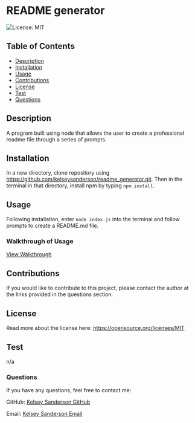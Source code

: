
  # README generator

  ![License: MIT](https://img.shields.io/badge/License-MIT-yellow.svg)

  ## Table of Contents
  * [Description](README.md#Description)
  * [Installation](README.md#Installation)
  * [Usage](README.md#Usage)
  * [Contributions](README.md#Contributions)
  * [License](README.md#License)
  * [Test](README.md#Test)
  * [Questions](README.md#Questions)

  ## Description
  A program built using node that allows the user to create a professional readme file through a series of prompts.


  ## Installation
  In a new directory, clone repository using https://github.com/kelseysanderson/readme_generator.git. Then in the terminal in that directory, install npm by typing `npm install`.  

  ## Usage
  Following installation, enter `node index.js` into the terminal and follow prompts to create a README.md file. 

  ### Walkthrough of Usage
  [View Walkthrough](https://drive.google.com/file/d/1qUhuSn-7GAW1Eeh7RGrMbg5scn0fiqpY/view)

  ## Contributions
  If you would like to contribute to this project, please contact the author at the links provided in the questions section.

  ## License
  Read more about the license here:
  https://opensource.org/licenses/MIT

  ## Test
  n/a

  ### Questions
  If you have any questions, feel free to contact me:
  
  GitHub: [Kelsey Sanderson GitHub](https://github.com/kelseysanderson)
  
  Email:  [Kelsey Sanderson Email](mailto:kelseyschreifels@gmail.com)
  
